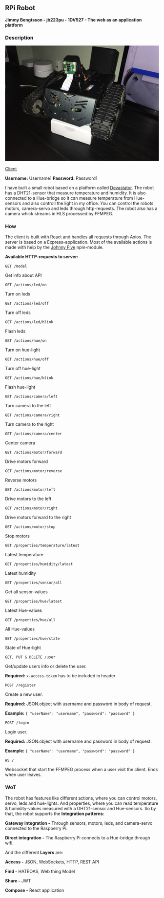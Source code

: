 ## RPi Robot

**Jimmy Bengtsson - jb223pu - 1DV527 - The web as an application platform**

### Description

![Robot](./img/robot.JPG)

[Client](http://109.228.145.167:5000)

**Username:** Username1
**Password:** Password1

I have built a small robot based on a platform called [Devastator](https://www.dfrobot.com/product-1477.html).
The robot has a DHT21-sensor that measure temperature and humidity. It is also connected to a Hue-bridge so it can measure temperature from Hue-sensors and also controll the light in my office.
You can control the robots motors, camera-servo and leds through http-requests. The robot also has a camera whick streams in HLS processed by FFMPEG.

### How

The client is built with React and handles all requests through Axios.
The server is based on a Express-application. Most of the available actions is made with help by the [Johnny Five](http://johnny-five.io) npm-module.

**Available HTTP-requests to server:**

```
GET /model
```
Get info about API

```
GET /actions/led/on
```
Turn on leds
```
GET /actions/led/off
```
Turn off leds
```
GET /actions/led/blink
```
Flash leds
```
GET /actions/hue/on
```
Turn on hue-light
```
GET /actions/hue/off
```
Turn off hue-light
```
GET /actions/hue/blink
```
Flash hue-light
```
GET /actions/camera/left
```
Turn camera to the left
```
GET /actions/camera/right
```
Turn camera to the right
```
GET /actions/camera/center
```
Center camera
```
GET /actions/motor/forward
```
Drive motors forward
```
GET /actions/motor/reverse
```
Reverse motors
```
GET /actions/motor/left
```
Drive motors to the left
```
GET /actions/motor/right
```
Drive motors forward to the right
```
GET /actions/motor/stop
```
Stop motors
```
GET /properties/temperature/latest
```
Latest temperature
```
GET /properties/humidity/latest
```
Latest humidity
```
GET /properties/sensor/all
```
Get all sensor-values
```
GET /properties/hue/latest
```
Latest Hue-values
```
GET /properties/hue/all
```
All Hue-values
```
GET /properties/hue/state
```
State of Hue-light

```
GET, PUT & DELETE /user
```
Get/update users info or delete the user.

**Required:** `x-access-token` has to be included in header

```
POST /register
```
Create a new user.

**Required:** JSON.object with username and password in body of request.

**Example:** `{
        "userName": "username",
        "password": "password"
    }`

```
POST /login
```
Login user.

**Required:** JSON.object with username and password in body of request.

**Example:** `{
        "userName": "username",
        "password": "password"
    }`
    
```
WS /
```
Websocket that start the FFMPEG process when a user visit the client. Ends when user leaves.

### WoT

The robot has features like different actions, where you can control motors, servo, leds and hue-lights. And properties, where you can read temperature & humidity-values measured with a DHT21-sensor and Hue-sensors.
So by that, the robot supports the **Integration patterns**:

**Gateway integration -** Through sensors, motors, leds, and camera-servo connected to the Raspberry Pi.

**Direct integration -** The Raspberry Pi connects to a Hue-bridge through wifi.

And the different **Layers** are:

**Access -** JSON, WebSockets, HTTP, REST API

**Find -** HATEOAS, Web thing Model

**Share -** JWT

**Compose -** React application